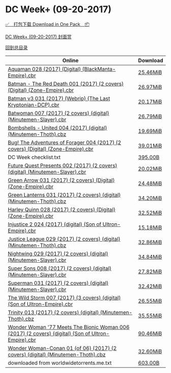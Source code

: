 # DC Week+ (09-20-2017)

[✅&emsp;打包下载 Download in One Pack&emsp;📦](https://pan.baidu.com/s/1miaIS2W)

[DC Week+ (09-20-2017) 封面赏](/https://github.com/alicewish/markdown/blob/master/cover/DC-Week-09-20-2017-Covers.md)



[回到总目录](https://github.com/alicewish/markdown/blob/master/Catalogs.md)



Online | Download
--- | ---
[Aquaman 028 (2017) (Digital) (BlackManta-Empire).cbr](https://github.com/alicewish/markdown/blob/master/comic/Aquaman-028-2017-Digital-BlackManta-Empire-cbr.md) | [25.46MiB](https://pan.baidu.com/s/1miaIS2W#list/path=%2FDC%20Week%202017%20Q3%2FDC%20Week%2B%20%2809-20-2017%29%2F%E3%82%BF%E3%82%B3%E3%82%AA%E3%82%AB%E3%82%B9%E3%82%AB%E3%82%A8%E3%82%AF%E3%82%BD%E3%82%BD%E3%82%A4%E3%82%BF%E3%82%B3%E3%82%A2%E3%82%A8%E3%82%BD%E3%82%A8%E3%82%A8%E3%82%BF%E3%82%BD%E3%82%BF%E3%82%AB%E3%82%A4%E3%82%B5%E3%82%B5%E3%82%B5%E3%82%A6%E3%82%AD%E3%82%AD%E3%82%AD%E3%82%A2%E3%82%B5&parentPath=%2FDC%20Week%202017%20Q3)
[Batman - The Red Death 001 (2017) (2 covers) (Digital) (Zone-Empire).cbr](https://github.com/alicewish/markdown/blob/master/comic/Batman-Red-Death-001-2017-2-covers-Digital-Zone-Empire-cbr.md) | [26.97MiB](https://pan.baidu.com/s/1miaIS2W#list/path=%2FDC%20Week%202017%20Q3%2FDC%20Week%2B%20%2809-20-2017%29%2F%E3%82%AB%E3%82%B7%E3%82%A4%E3%82%A4%E3%82%AD%E3%82%BD%E3%82%AA%E3%82%BF%E3%82%BB%E3%82%B3%E3%82%AA%E3%82%AD%E3%82%A8%E3%82%B5%E3%82%B1%E3%82%A6%E3%82%BB%E3%82%A8%E3%82%A2%E3%82%BD%E3%82%B9%E3%82%A6%E3%82%B1%E3%82%B7%E3%82%A6%E3%82%BF%E3%82%BF%E3%82%AB%E3%82%A8%E3%82%B9%E3%82%AF%E3%82%AF&parentPath=%2FDC%20Week%202017%20Q3)
[Batman v3 031 (2017) (Webrip) (The Last Kryptonian-DCP).cbr](https://github.com/alicewish/markdown/blob/master/comic/Batman-v3-031-2017-Webrip-Last-Kryptonian-DCP-cbr.md) | [20.17MiB](https://pan.baidu.com/s/1miaIS2W#list/path=%2FDC%20Week%202017%20Q3%2FDC%20Week%2B%20%2809-20-2017%29%2F%E3%82%B3%E3%82%BB%E3%82%BB%E3%82%AD%E3%82%BB%E3%82%B3%E3%82%BF%E3%82%B9%E3%82%A4%E3%82%BF%E3%82%AD%E3%82%A4%E3%82%A2%E3%82%B5%E3%82%BD%E3%82%BD%E3%82%AD%E3%82%AB%E3%82%BF%E3%82%A4%E3%82%A6%E3%82%BF%E3%82%B3%E3%82%AA%E3%82%B7%E3%82%AB%E3%82%BF%E3%82%A2%E3%82%AF%E3%82%B3%E3%82%A8%E3%82%A2&parentPath=%2FDC%20Week%202017%20Q3)
[Batwoman 007 (2017) (2 covers) (digital) (Minutemen-Slayer).cbr](https://github.com/alicewish/markdown/blob/master/comic/Batwoman-007-2017-2-covers-digital-Minutemen-Slayer-cbr.md) | [26.79MiB](https://pan.baidu.com/s/1miaIS2W#list/path=%2FDC%20Week%202017%20Q3%2FDC%20Week%2B%20%2809-20-2017%29%2F%E3%82%A4%E3%82%B9%E3%82%A2%E3%82%BF%E3%82%B3%E3%82%B5%E3%82%B7%E3%82%B3%E3%82%BD%E3%82%B7%E3%82%B1%E3%82%B1%E3%82%B1%E3%82%B3%E3%82%A4%E3%82%AD%E3%82%B9%E3%82%BB%E3%82%B9%E3%82%BF%E3%82%AD%E3%82%AF%E3%82%BD%E3%82%AB%E3%82%BF%E3%82%A8%E3%82%A8%E3%82%AA%E3%82%B1%E3%82%B3%E3%82%A8%E3%82%AB&parentPath=%2FDC%20Week%202017%20Q3)
[Bombshells - United 004 (2017) (digital) (Minutemen-Thoth).cbz](https://github.com/alicewish/markdown/blob/master/comic/Bombshells-United-004-2017-digital-Minutemen-Thoth-cbz.md) | [19.69MiB](https://pan.baidu.com/s/1miaIS2W#list/path=%2FDC%20Week%202017%20Q3%2FDC%20Week%2B%20%2809-20-2017%29%2F%E3%82%B5%E3%82%A8%E3%82%AF%E3%82%BF%E3%82%A4%E3%82%B9%E3%82%BB%E3%82%B9%E3%82%B1%E3%82%AF%E3%82%B9%E3%82%BB%E3%82%BF%E3%82%B1%E3%82%AF%E3%82%B7%E3%82%AA%E3%82%BB%E3%82%A4%E3%82%AA%E3%82%AF%E3%82%A2%E3%82%B3%E3%82%B1%E3%82%BF%E3%82%AD%E3%82%BF%E3%82%A6%E3%82%A4%E3%82%B9%E3%82%BF%E3%82%B5&parentPath=%2FDC%20Week%202017%20Q3)
[Bug! The Adventures of Forager 004 (2017) (2 covers) (Digital) (Zone-Empire).cbr](https://github.com/alicewish/markdown/blob/master/comic/Bug-Adventures-of-Forager-004-2017-2-covers-Digital-Zone-Empire-cbr.md) | [39.01MiB](https://pan.baidu.com/s/1miaIS2W#list/path=%2FDC%20Week%202017%20Q3%2FDC%20Week%2B%20%2809-20-2017%29%2F%E3%82%AA%E3%82%AB%E3%82%A6%E3%82%B5%E3%82%AA%E3%82%BD%E3%82%AB%E3%82%AF%E3%82%B1%E3%82%A8%E3%82%A2%E3%82%A6%E3%82%A4%E3%82%B9%E3%82%BF%E3%82%AB%E3%82%B9%E3%82%A4%E3%82%B5%E3%82%A6%E3%82%A8%E3%82%AD%E3%82%A2%E3%82%B3%E3%82%A6%E3%82%A2%E3%82%AA%E3%82%A2%E3%82%A4%E3%82%AA%E3%82%AB%E3%82%BF&parentPath=%2FDC%20Week%202017%20Q3)
DC Week checklist.txt | [395.00B](https://pan.baidu.com/s/1miaIS2W#list/path=%2FDC%20Week%202017%20Q3%2FDC%20Week%2B%20%2809-20-2017%29%2F%E3%82%AD%E3%82%B1%E3%82%B7%E3%82%AF%E3%82%AA%E3%82%AB%E3%82%B3%E3%82%BB%E3%82%BF%E3%82%B9%E3%82%AB%E3%82%AD%E3%82%A8%E3%82%A4%E3%82%AB%E3%82%AA%E3%82%A6%E3%82%B1%E3%82%B3%E3%82%B7%E3%82%AD%E3%82%B3%E3%82%B3%E3%82%B7%E3%82%B3%E3%82%B1%E3%82%BF%E3%82%A6%E3%82%AD%E3%82%A8%E3%82%B3%E3%82%BD&parentPath=%2FDC%20Week%202017%20Q3)
[Future Quest Presents 002 (2017) (2 covers) (digital) (Minutemen-Slayer).cbr](https://github.com/alicewish/markdown/blob/master/comic/Future-Quest-Presents-002-2017-2-covers-digital-Minutemen-Slayer-cbr.md) | [20.02MiB](https://pan.baidu.com/s/1miaIS2W#list/path=%2FDC%20Week%202017%20Q3%2FDC%20Week%2B%20%2809-20-2017%29%2F%E3%82%B5%E3%82%B1%E3%82%B7%E3%82%AD%E3%82%BF%E3%82%B1%E3%82%BD%E3%82%A8%E3%82%AF%E3%82%AD%E3%82%A6%E3%82%B9%E3%82%BF%E3%82%A2%E3%82%B5%E3%82%A4%E3%82%BD%E3%82%AD%E3%82%AD%E3%82%A4%E3%82%B9%E3%82%AA%E3%82%B7%E3%82%AB%E3%82%B9%E3%82%AB%E3%82%BD%E3%82%B7%E3%82%BD%E3%82%A6%E3%82%BF%E3%82%A4&parentPath=%2FDC%20Week%202017%20Q3)
[Green Arrow 031 (2017) (2 covers) (Digital) (Zone-Empire).cbr](https://github.com/alicewish/markdown/blob/master/comic/Green-Arrow-031-2017-2-covers-Digital-Zone-Empire-cbr.md) | [24.48MiB](https://pan.baidu.com/s/1miaIS2W#list/path=%2FDC%20Week%202017%20Q3%2FDC%20Week%2B%20%2809-20-2017%29%2F%E3%82%AB%E3%82%B1%E3%82%A2%E3%82%BF%E3%82%A2%E3%82%B3%E3%82%B3%E3%82%B1%E3%82%BD%E3%82%AA%E3%82%B3%E3%82%BF%E3%82%B9%E3%82%BD%E3%82%B9%E3%82%BB%E3%82%B9%E3%82%AB%E3%82%B7%E3%82%A2%E3%82%AB%E3%82%B5%E3%82%A8%E3%82%A8%E3%82%B3%E3%82%AD%E3%82%B5%E3%82%A8%E3%82%BF%E3%82%B7%E3%82%BF%E3%82%AB&parentPath=%2FDC%20Week%202017%20Q3)
[Green Lanterns 031 (2017) (2 covers) (digital) (Minutemen-Thoth).cbz](https://github.com/alicewish/markdown/blob/master/comic/Green-Lanterns-031-2017-2-covers-digital-Minutemen-Thoth-cbz.md) | [34.20MiB](https://pan.baidu.com/s/1miaIS2W#list/path=%2FDC%20Week%202017%20Q3%2FDC%20Week%2B%20%2809-20-2017%29%2F%E3%82%B9%E3%82%B5%E3%82%A8%E3%82%A8%E3%82%BD%E3%82%B9%E3%82%BB%E3%82%AB%E3%82%BD%E3%82%A2%E3%82%AF%E3%82%A2%E3%82%B3%E3%82%B5%E3%82%A8%E3%82%AA%E3%82%A6%E3%82%A6%E3%82%B1%E3%82%B5%E3%82%A4%E3%82%BB%E3%82%BD%E3%82%BD%E3%82%B7%E3%82%AB%E3%82%AA%E3%82%B3%E3%82%A8%E3%82%B9%E3%82%B1%E3%82%BB&parentPath=%2FDC%20Week%202017%20Q3)
[Harley Quinn 028 (2017) (2 covers) (Digital) (Zone-Empire).cbr](https://github.com/alicewish/markdown/blob/master/comic/Harley-Quinn-028-2017-2-covers-Digital-Zone-Empire-cbr.md) | [32.52MiB](https://pan.baidu.com/s/1miaIS2W#list/path=%2FDC%20Week%202017%20Q3%2FDC%20Week%2B%20%2809-20-2017%29%2F%E3%82%A8%E3%82%B5%E3%82%B9%E3%82%BF%E3%82%AD%E3%82%B5%E3%82%B1%E3%82%AB%E3%82%A6%E3%82%A8%E3%82%A8%E3%82%B9%E3%82%A4%E3%82%A2%E3%82%BB%E3%82%AD%E3%82%BB%E3%82%B3%E3%82%AF%E3%82%B7%E3%82%B9%E3%82%A6%E3%82%A2%E3%82%AB%E3%82%BB%E3%82%B5%E3%82%A2%E3%82%BF%E3%82%AA%E3%82%B7%E3%82%AB%E3%82%A4&parentPath=%2FDC%20Week%202017%20Q3)
[Injustice 2 024 (2017) (digital) (Son of Ultron-Empire).cbr](https://github.com/alicewish/markdown/blob/master/comic/Injustice-2-024-2017-digital-Son-of-Ultron-Empire-cbr.md) | [15.18MiB](https://pan.baidu.com/s/1miaIS2W#list/path=%2FDC%20Week%202017%20Q3%2FDC%20Week%2B%20%2809-20-2017%29%2F%E3%82%BF%E3%82%A2%E3%82%BF%E3%82%A8%E3%82%B9%E3%82%B9%E3%82%A4%E3%82%BD%E3%82%A4%E3%82%A6%E3%82%A4%E3%82%A8%E3%82%A8%E3%82%A2%E3%82%A8%E3%82%A6%E3%82%B9%E3%82%B3%E3%82%A8%E3%82%AB%E3%82%AF%E3%82%AB%E3%82%A6%E3%82%AD%E3%82%A8%E3%82%AA%E3%82%AB%E3%82%BF%E3%82%B9%E3%82%A2%E3%82%BF%E3%82%AD&parentPath=%2FDC%20Week%202017%20Q3)
[Justice League 029 (2017) (2 covers) (digital) (Minutemen-Thoth).cbz](https://github.com/alicewish/markdown/blob/master/comic/Justice-League-029-2017-2-covers-digital-Minutemen-Thoth-cbz.md) | [32.86MiB](https://pan.baidu.com/s/1miaIS2W#list/path=%2FDC%20Week%202017%20Q3%2FDC%20Week%2B%20%2809-20-2017%29%2F%E3%82%A8%E3%82%B1%E3%82%B9%E3%82%A2%E3%82%AA%E3%82%BF%E3%82%BF%E3%82%BF%E3%82%AF%E3%82%B7%E3%82%BB%E3%82%BD%E3%82%B9%E3%82%B5%E3%82%AF%E3%82%BD%E3%82%B7%E3%82%AF%E3%82%BF%E3%82%BD%E3%82%A2%E3%82%A6%E3%82%BD%E3%82%AF%E3%82%B3%E3%82%BD%E3%82%B7%E3%82%BB%E3%82%A2%E3%82%BD%E3%82%A6%E3%82%B3&parentPath=%2FDC%20Week%202017%20Q3)
[Nightwing 029 (2017) (2 covers) (digital) (Minutemen-Slayer).cbr](https://github.com/alicewish/markdown/blob/master/comic/Nightwing-029-2017-2-covers-digital-Minutemen-Slayer-cbr.md) | [34.84MiB](https://pan.baidu.com/s/1miaIS2W#list/path=%2FDC%20Week%202017%20Q3%2FDC%20Week%2B%20%2809-20-2017%29%2F%E3%82%A8%E3%82%A2%E3%82%BF%E3%82%AF%E3%82%AD%E3%82%AA%E3%82%B1%E3%82%BD%E3%82%B1%E3%82%B5%E3%82%B1%E3%82%A2%E3%82%AB%E3%82%B1%E3%82%AD%E3%82%AF%E3%82%B3%E3%82%B1%E3%82%B1%E3%82%B9%E3%82%AA%E3%82%BB%E3%82%AD%E3%82%B7%E3%82%A2%E3%82%AA%E3%82%AF%E3%82%A2%E3%82%B3%E3%82%AF%E3%82%A2%E3%82%AA&parentPath=%2FDC%20Week%202017%20Q3)
[Super Sons 008 (2017) (2 covers) (digital) (Minutemen-Slayer).cbr](https://github.com/alicewish/markdown/blob/master/comic/Super-Sons-008-2017-2-covers-digital-Minutemen-Slayer-cbr.md) | [27.82MiB](https://pan.baidu.com/s/1miaIS2W#list/path=%2FDC%20Week%202017%20Q3%2FDC%20Week%2B%20%2809-20-2017%29%2F%E3%82%B5%E3%82%B9%E3%82%B3%E3%82%BF%E3%82%BB%E3%82%B3%E3%82%AA%E3%82%BD%E3%82%AB%E3%82%BF%E3%82%A6%E3%82%AF%E3%82%B7%E3%82%AF%E3%82%A2%E3%82%BD%E3%82%AA%E3%82%A6%E3%82%B9%E3%82%BF%E3%82%BB%E3%82%BB%E3%82%B1%E3%82%A2%E3%82%AB%E3%82%AB%E3%82%AA%E3%82%BD%E3%82%AF%E3%82%B7%E3%82%BF%E3%82%AB&parentPath=%2FDC%20Week%202017%20Q3)
[Superman 031 (2017) (2 covers) (digital) (Minutemen-Slayer).cbr](https://github.com/alicewish/markdown/blob/master/comic/Superman-031-2017-2-covers-digital-Minutemen-Slayer-cbr.md) | [32.42MiB](https://pan.baidu.com/s/1miaIS2W#list/path=%2FDC%20Week%202017%20Q3%2FDC%20Week%2B%20%2809-20-2017%29%2F%E3%82%B5%E3%82%AB%E3%82%B1%E3%82%B3%E3%82%BD%E3%82%B3%E3%82%AF%E3%82%A6%E3%82%A6%E3%82%B5%E3%82%B1%E3%82%AA%E3%82%B7%E3%82%A2%E3%82%AF%E3%82%B9%E3%82%BF%E3%82%A4%E3%82%B9%E3%82%A4%E3%82%B3%E3%82%BF%E3%82%AF%E3%82%AA%E3%82%A4%E3%82%AD%E3%82%B9%E3%82%BD%E3%82%B1%E3%82%A6%E3%82%A2%E3%82%B1&parentPath=%2FDC%20Week%202017%20Q3)
[The Wild Storm 007 (2017) (3 covers) (digital) (Son of Ultron-Empire).cbr](https://github.com/alicewish/markdown/blob/master/comic/Wild-Storm-007-2017-3-covers-digital-Son-of-Ultron-Empire-cbr.md) | [26.55MiB](https://pan.baidu.com/s/1miaIS2W#list/path=%2FDC%20Week%202017%20Q3%2FDC%20Week%2B%20%2809-20-2017%29%2F%E3%82%B7%E3%82%B7%E3%82%AA%E3%82%A8%E3%82%A8%E3%82%AB%E3%82%B9%E3%82%A6%E3%82%B3%E3%82%A8%E3%82%A4%E3%82%B3%E3%82%AB%E3%82%BF%E3%82%A6%E3%82%AB%E3%82%B1%E3%82%B5%E3%82%A6%E3%82%B3%E3%82%BB%E3%82%BF%E3%82%A8%E3%82%AF%E3%82%A4%E3%82%AA%E3%82%B7%E3%82%AA%E3%82%AF%E3%82%B1%E3%82%BD%E3%82%AB&parentPath=%2FDC%20Week%202017%20Q3)
[Trinity 013 (2017) (2 covers) (digital) (Minutemen-Thoth).cbz](https://github.com/alicewish/markdown/blob/master/comic/Trinity-013-2017-2-covers-digital-Minutemen-Thoth-cbz.md) | [35.55MiB](https://pan.baidu.com/s/1miaIS2W#list/path=%2FDC%20Week%202017%20Q3%2FDC%20Week%2B%20%2809-20-2017%29%2F%E3%82%BF%E3%82%BD%E3%82%A2%E3%82%AD%E3%82%AA%E3%82%B3%E3%82%BF%E3%82%A6%E3%82%AB%E3%82%A2%E3%82%A6%E3%82%AB%E3%82%AB%E3%82%B7%E3%82%B5%E3%82%A6%E3%82%AF%E3%82%BF%E3%82%B9%E3%82%A2%E3%82%B3%E3%82%B5%E3%82%A4%E3%82%A4%E3%82%A4%E3%82%B1%E3%82%AF%E3%82%B7%E3%82%A2%E3%82%B7%E3%82%AD%E3%82%AF&parentPath=%2FDC%20Week%202017%20Q3)
[Wonder Woman '77 Meets The Bionic Woman 006 (2017) (2 covers) (digital) (Son of Ultron-Empire).cbr](https://github.com/alicewish/markdown/blob/master/comic/Wonder-Woman-77-Meets-Bionic-Woman-006-2017-2-covers-digital-Son-of-Ultron-Empire-cbr.md) | [90.46MiB](https://pan.baidu.com/s/1miaIS2W#list/path=%2FDC%20Week%202017%20Q3%2FDC%20Week%2B%20%2809-20-2017%29%2F%E3%82%B5%E3%82%B5%E3%82%BD%E3%82%BF%E3%82%B1%E3%82%B7%E3%82%A8%E3%82%B3%E3%82%BB%E3%82%B9%E3%82%B1%E3%82%A8%E3%82%B7%E3%82%AA%E3%82%A4%E3%82%A2%E3%82%BD%E3%82%AD%E3%82%AA%E3%82%AD%E3%82%B1%E3%82%AB%E3%82%B1%E3%82%B1%E3%82%AA%E3%82%BF%E3%82%AA%E3%82%A8%E3%82%AD%E3%82%B7%E3%82%AD%E3%82%AB&parentPath=%2FDC%20Week%202017%20Q3)
[Wonder Woman-Conan 01 (of 06) (2017) (2 covers) (digital) (Minutemen-Thoth).cbz](https://github.com/alicewish/markdown/blob/master/comic/Wonder-Woman-Conan-01-of-06-2017-2-covers-digital-Minutemen-Thoth-cbz.md) | [32.60MiB](https://pan.baidu.com/s/1miaIS2W#list/path=%2FDC%20Week%202017%20Q3%2FDC%20Week%2B%20%2809-20-2017%29%2F%E3%82%A2%E3%82%AD%E3%82%B3%E3%82%AF%E3%82%B1%E3%82%AF%E3%82%B5%E3%82%B1%E3%82%B5%E3%82%B9%E3%82%B9%E3%82%BF%E3%82%BD%E3%82%BF%E3%82%B5%E3%82%A8%E3%82%B9%E3%82%A4%E3%82%BF%E3%82%B7%E3%82%AB%E3%82%AF%E3%82%BB%E3%82%B3%E3%82%AD%E3%82%B9%E3%82%AB%E3%82%A4%E3%82%BF%E3%82%AA%E3%82%AF%E3%82%AD&parentPath=%2FDC%20Week%202017%20Q3)
downloaded from worldwidetorrents.me.txt | [603.00B](https://pan.baidu.com/s/1miaIS2W#list/path=%2FDC%20Week%202017%20Q3%2FDC%20Week%2B%20%2809-20-2017%29%2F%E3%82%B7%E3%82%B3%E3%82%B1%E3%82%B5%E3%82%A2%E3%82%A8%E3%82%BF%E3%82%AA%E3%82%B5%E3%82%B5%E3%82%B7%E3%82%BF%E3%82%A4%E3%82%BB%E3%82%A2%E3%82%AB%E3%82%A2%E3%82%B1%E3%82%A8%E3%82%B1%E3%82%B7%E3%82%BB%E3%82%BD%E3%82%B7%E3%82%BD%E3%82%BD%E3%82%BF%E3%82%AB%E3%82%A2%E3%82%A2%E3%82%AB%E3%82%B9&parentPath=%2FDC%20Week%202017%20Q3)
